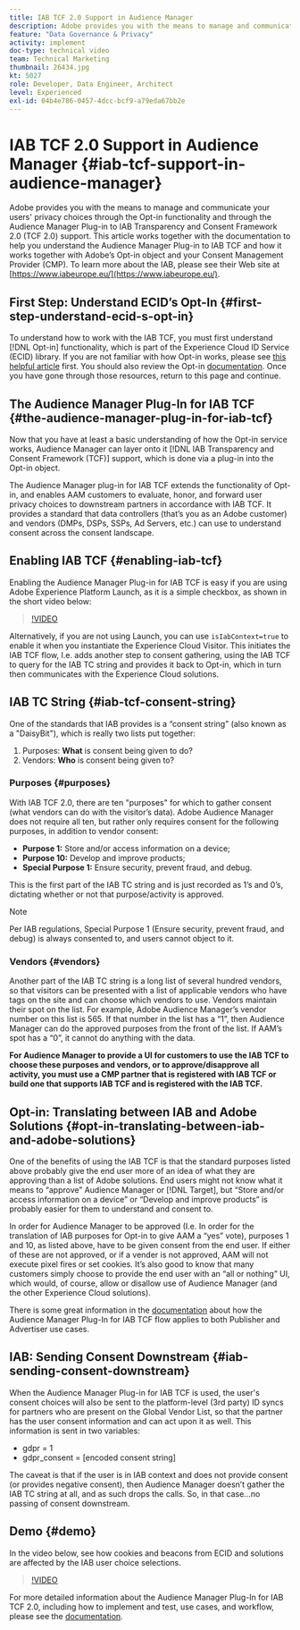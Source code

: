 ```yaml
---
title: IAB TCF 2.0 Support in Audience Manager
description: Adobe provides you with the means to manage and communicate your users' privacy choices through the Opt-in functionality and through the Audience Manager Plug-in to IAB Transparency and Consent Framework 2.0 (TCF 2.0) support. This article works together with the documentation to help you understand the Audience Manager Plug-in to IAB TCF and how it works together with Adobe’s Opt-in object and your Consent Management Provider (CMP).
feature: "Data Governance & Privacy"
activity: implement
doc-type: technical video
team: Technical Marketing
thumbnail: 26434.jpg
kt: 5027
role: Developer, Data Engineer, Architect
level: Experienced
exl-id: 04b4e786-0457-4dcc-bcf9-a79eda67bb2e
---
```

# IAB TCF 2.0 Support in Audience Manager {#iab-tcf-support-in-audience-manager}

Adobe provides you with the means to manage and communicate your users' privacy choices through the Opt-in functionality and through the Audience Manager Plug-in to IAB Transparency and Consent Framework 2.0 (TCF 2.0) support. This article works together with the documentation to help you understand the Audience Manager Plug-in to IAB TCF and how it works together with Adobe’s Opt-in object and your Consent Management Provider (CMP). To learn more about the IAB, please see their Web site at [https://www.iabeurope.eu/](https://www.iabeurope.eu/).

## First Step: Understand ECID’s Opt-In {#first-step-understand-ecid-s-opt-in}

To understand how to work with the IAB TCF, you must first understand [!DNL Opt-in] functionality, which is part of the Experience Cloud ID Service (ECID) library. If you are not familiar with how Opt-in works, please see [this helpful article](https://experienceleague.adobe.com/docs/core-services-learn/tutorials/id-service/use-opt-in-to-control-experience-cloud-activities-based-on-user-consent.html) first. You should also review the Opt-in [documentation](https://experienceleague.adobe.com/docs/id-service/using/implementation/opt-in-service/optin-overview.html). Once you have gone through those resources, return to this page and continue.

## The Audience Manager Plug-In for IAB TCF {#the-audience-manager-plug-in-for-iab-tcf}

Now that you have at least a basic understanding of how the Opt-in service works, Audience Manager can layer onto it [!DNL IAB Transparency and Consent Framework (TCF)] support, which is done via a plug-in into the Opt-in object.

The Audience Manager plug-in for IAB TCF extends the functionality of Opt-in, and enables AAM customers to evaluate, honor, and forward user privacy choices to downstream partners in accordance with IAB TCF. It provides a standard that data controllers (that’s you as an Adobe customer) and vendors (DMPs, DSPs, SSPs, Ad Servers, etc.) can use to understand consent across the consent landscape.

## Enabling IAB TCF {#enabling-iab-tcf}

Enabling the Audience Manager Plug-in for IAB TCF is easy if you are using Adobe Experience Platform Launch, as it is a simple checkbox, as shown in the short video below:

>[!VIDEO](https://video.tv.adobe.com/v/26433/?quality=12)

Alternatively, if you are not using Launch, you can use `isIabContext=true` to enable it when you instantiate the Experience Cloud Visitor. This initiates the IAB TCF flow, I.e. adds another step to consent gathering, using the IAB TCF to query for the IAB TC string and provides it back to Opt-in, which in turn then communicates with the Experience Cloud solutions.

## IAB TC String {#iab-tcf-consent-string}

One of the standards that IAB provides is a “consent string" (also known as a "DaisyBit"), which is really two lists put together:

1. Purposes: **What** is consent being given to do?
1. Vendors: **Who** is consent being given to?

### Purposes {#purposes}

With IAB TCF 2.0, there are ten "purposes" for which to gather consent (what vendors can do with the visitor’s data). Adobe Audience Manager does not require all ten, but rather only requires consent for the following purposes, in addition to vendor consent:

* **Purpose 1:** Store and/or access information on a device;
* **Purpose 10:** Develop and improve products;
* **Special Purpose 1:** Ensure security, prevent fraud, and debug.

This is the first part of the IAB TC string and is just recorded as 1’s and 0’s, dictating whether or not that purpose/activity is approved.

>[!NOTE]
>
>Per IAB regulations, Special Purpose 1 (Ensure security, prevent fraud, and debug) is always consented to, and users cannot object to it.

### Vendors {#vendors}

Another part of the IAB TC string is a long list of several hundred vendors, so that visitors can be presented with a list of applicable vendors who have tags on the site and can choose which vendors to use. Vendors maintain their spot on the list. For example, Adobe Audience Manager’s vendor number on this list is 565. If that number in the list has a “1”, then Audience Manager can do the approved purposes from the front of the list. If AAM’s spot has a “0”, it cannot do anything with the data.

**For Audience Manager to provide a UI for customers to use the IAB TCF to choose these purposes and vendors, or to approve/disapprove all activity, you must use a CMP partner that is registered with IAB TCF or build one that supports IAB TCF and is registered with the IAB TCF.**

## Opt-in: Translating between IAB and Adobe Solutions {#opt-in-translating-between-iab-and-adobe-solutions}

One of the benefits of using the IAB TCF is that the standard purposes listed above probably give the end user more of an idea of what they are approving than a list of Adobe solutions. End users might not know what it means to “approve” Audience Manager or [!DNL Target], but “Store and/or access information on a device” or “Develop and improve products” is probably easier for them to understand and consent to.

In order for Audience Manager to be approved (I.e. In order for the translation of IAB purposes for Opt-in to give AAM a “yes” vote), purposes 1 and 10, as listed above, have to be given consent from the end user. If either of these are not approved, or if a vender is not approved, AAM will not execute pixel fires or set cookies. It’s also good to know that many customers simply choose to provide the end user with an “all or nothing” UI, which would, of course, allow or disallow use of Audience Manager (and the other Experience Cloud solutions).

There is some great information in the [documentation](https://marketing.adobe.com/resources/help/en_US/aam/aam-iab-plugin.html) about how the Audience Manager Plug-In for IAB TCF flow applies to both Publisher and Advertiser use cases.

## IAB: Sending Consent Downstream {#iab-sending-consent-downstream}

When the Audience Manager Plug-in for IAB TCF is used, the user's consent choices will also be sent to the platform-level (3rd party) ID syncs for partners who are present on the Global Vendor List, so that the partner has the user consent information and can act upon it as well. This information is sent in two variables:

* gdpr = 1
* gdpr_consent = [encoded consent string]
  
The caveat is that if the user is in IAB context and does not provide consent (or provides negative consent), then Audience Manager doesn’t gather the IAB TC string at all, and as such drops the calls. So, in that case…no passing of consent downstream.

## Demo {#demo}

In the video below, see how cookies and beacons from ECID and solutions are affected by the IAB user choice selections.

>[!VIDEO](https://video.tv.adobe.com/v/26434/?quality=12)

For more detailed information about the Audience Manager Plug-In for IAB TCF 2.0, including how to implement and test, use cases, and workflow, please see the [documentation](https://experienceleague.adobe.com/docs/audience-manager/user-guide/overview/data-privacy/consent-management/aam-iab-plugin.html).
